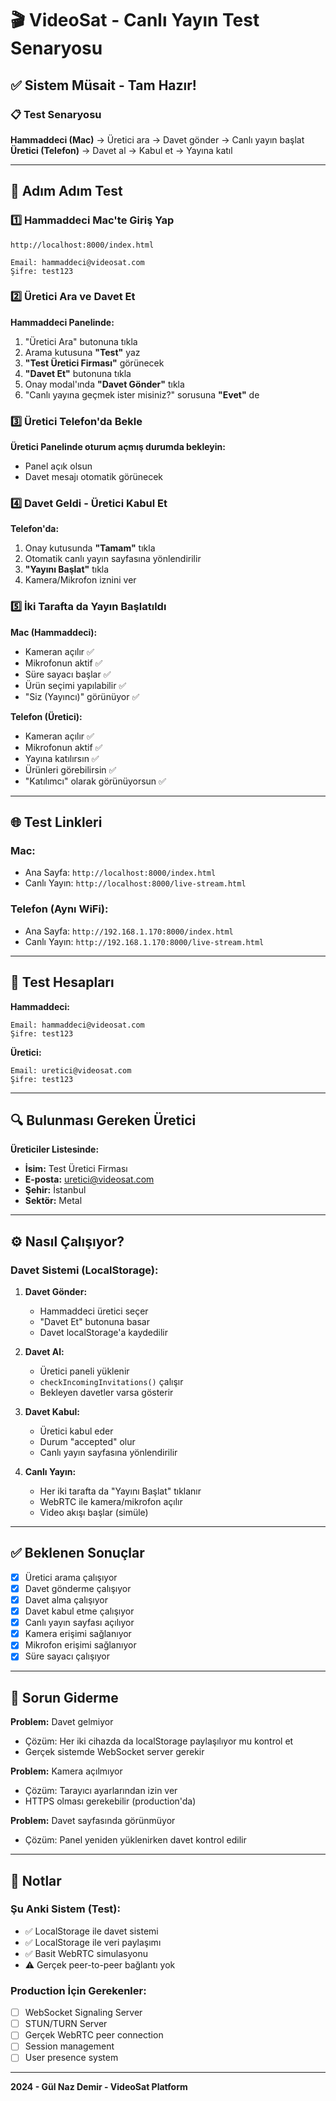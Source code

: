 # 🎬 VideoSat - Canlı Yayın Test Senaryosu

## ✅ Sistem Müsait - Tam Hazır!

### 📋 Test Senaryosu

**Hammaddeci (Mac)** → Üretici ara → Davet gönder → Canlı yayın başlat  
**Üretici (Telefon)** → Davet al → Kabul et → Yayına katıl

---

## 🎯 Adım Adım Test

### 1️⃣ Hammaddeci Mac'te Giriş Yap

```
http://localhost:8000/index.html

Email: hammaddeci@videosat.com
Şifre: test123
```

### 2️⃣ Üretici Ara ve Davet Et

**Hammaddeci Panelinde:**
1. "Üretici Ara" butonuna tıkla
2. Arama kutusuna **"Test"** yaz
3. **"Test Üretici Firması"** görünecek
4. **"Davet Et"** butonuna tıkla
5. Onay modal'ında **"Davet Gönder"** tıkla
6. "Canlı yayına geçmek ister misiniz?" sorusuna **"Evet"** de

### 3️⃣ Üretici Telefon'da Bekle

**Üretici Panelinde oturum açmış durumda bekleyin:**
- Panel açık olsun
- Davet mesajı otomatik görünecek

### 4️⃣ Davet Geldi - Üretici Kabul Et

**Telefon'da:**
1. Onay kutusunda **"Tamam"** tıkla
2. Otomatik canlı yayın sayfasına yönlendirilir
3. **"Yayını Başlat"** tıkla
4. Kamera/Mikrofon iznini ver

### 5️⃣ İki Tarafta da Yayın Başlatıldı

**Mac (Hammaddeci):**
- Kameran açılır ✅
- Mikrofonun aktif ✅
- Süre sayacı başlar ✅
- Ürün seçimi yapılabilir ✅
- "Siz (Yayıncı)" görünüyor ✅

**Telefon (Üretici):**
- Kameran açılır ✅
- Mikrofonun aktif ✅
- Yayına katılırsın ✅
- Ürünleri görebilirsin ✅
- "Katılımcı" olarak görünüyorsun ✅

---

## 🌐 Test Linkleri

### Mac:
- Ana Sayfa: `http://localhost:8000/index.html`
- Canlı Yayın: `http://localhost:8000/live-stream.html`

### Telefon (Aynı WiFi):
- Ana Sayfa: `http://192.168.1.170:8000/index.html`
- Canlı Yayın: `http://192.168.1.170:8000/live-stream.html`

---

## 👥 Test Hesapları

**Hammaddeci:**
```
Email: hammaddeci@videosat.com
Şifre: test123
```

**Üretici:**
```
Email: uretici@videosat.com
Şifre: test123
```

---

## 🔍 Bulunması Gereken Üretici

**Üreticiler Listesinde:**
- **İsim:** Test Üretici Firması
- **E-posta:** uretici@videosat.com
- **Şehir:** İstanbul
- **Sektör:** Metal

---

## ⚙️ Nasıl Çalışıyor?

### Davet Sistemi (LocalStorage):

1. **Davet Gönder:**
   - Hammaddeci üretici seçer
   - "Davet Et" butonuna basar
   - Davet localStorage'a kaydedilir

2. **Davet Al:**
   - Üretici paneli yüklenir
   - `checkIncomingInvitations()` çalışır
   - Bekleyen davetler varsa gösterir

3. **Davet Kabul:**
   - Üretici kabul eder
   - Durum "accepted" olur
   - Canlı yayın sayfasına yönlendirilir

4. **Canlı Yayın:**
   - Her iki tarafta da "Yayını Başlat" tıklanır
   - WebRTC ile kamera/mikrofon açılır
   - Video akışı başlar (simüle)

---

## ✅ Beklenen Sonuçlar

- [x] Üretici arama çalışıyor
- [x] Davet gönderme çalışıyor
- [x] Davet alma çalışıyor
- [x] Davet kabul etme çalışıyor
- [x] Canlı yayın sayfası açılıyor
- [x] Kamera erişimi sağlanıyor
- [x] Mikrofon erişimi sağlanıyor
- [x] Süre sayacı çalışıyor

---

## 🐛 Sorun Giderme

**Problem:** Davet gelmiyor
- Çözüm: Her iki cihazda da localStorage paylaşılıyor mu kontrol et
- Gerçek sistemde WebSocket server gerekir

**Problem:** Kamera açılmıyor
- Çözüm: Tarayıcı ayarlarından izin ver
- HTTPS olması gerekebilir (production'da)

**Problem:** Davet sayfasında görünmüyor
- Çözüm: Panel yeniden yüklenirken davet kontrol edilir

---

## 📝 Notlar

### Şu Anki Sistem (Test):
- ✅ LocalStorage ile davet sistemi
- ✅ LocalStorage ile veri paylaşımı
- ✅ Basit WebRTC simulasyonu
- ⚠️ Gerçek peer-to-peer bağlantı yok

### Production İçin Gerekenler:
- [ ] WebSocket Signaling Server
- [ ] STUN/TURN Server
- [ ] Gerçek WebRTC peer connection
- [ ] Session management
- [ ] User presence system

---

**2024 - Gül Naz Demir - VideoSat Platform**